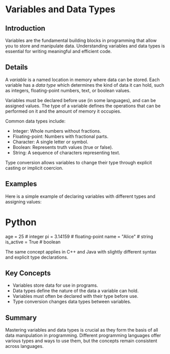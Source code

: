 # Variables and Data Types

## Introduction
Variables are the fundamental building blocks in programming that allow you to store and manipulate data. Understanding variables and data types is essential for writing meaningful and efficient code.

## Details
A *variable* is a named location in memory where data can be stored. Each variable has a *data type* which determines the kind of data it can hold, such as integers, floating-point numbers, text, or boolean values.

Variables must be declared before use (in some languages), and can be assigned values. The type of a variable defines the operations that can be performed on it and the amount of memory it occupies.

Common data types include:  
- Integer: Whole numbers without fractions.  
- Floating-point: Numbers with fractional parts.  
- Character: A single letter or symbol.  
- Boolean: Represents truth values (true or false).  
- String: A sequence of characters representing text.

Type conversion allows variables to change their type through explicit casting or implicit coercion.

## Examples
Here is a simple example of declaring variables with different types and assigning values:

# Python
age = 25                       # integer
pi = 3.14159                   # floating-point
name = "Alice"                 # string
is_active = True               # boolean

The same concept applies in C++ and Java with slightly different syntax and explicit type declarations.

## Key Concepts
- Variables store data for use in programs.  
- Data types define the nature of the data a variable can hold.  
- Variables must often be declared with their type before use.  
- Type conversion changes data types between variables.

## Summary
Mastering variables and data types is crucial as they form the basis of all data manipulation in programming. Different programming languages offer various types and ways to use them, but the concepts remain consistent across languages.
